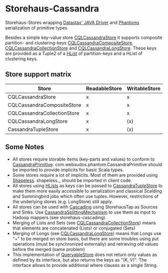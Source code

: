 Storehaus-Cassandra
===================

Storehaus-Stores wrapping [Datastax' JAVA Driver](https://github.com/datastax/java-driver) and [Phantoms](https://github.com/websudos/phantom/) serialization of primitive types.

Besides a simple key-value store [CQLCassandraStore](CQLCassandraStore.scala) it supports composite partition- and clustering-keys [CQLCassandraCompositeStore](CQLCassandraCompositeStore.scala), [CQLCassandraCollectionStore](CQLCassandraCollectionStore.scala) and [CQLCassandraLongStore](CQLCassandraLongStore.scala). These keys are provided as a Tuple2 of a [HList](https://github.com/milessabin/shapeless) of partition-keys and a HList of clustering keys.

Store support matrix
--------------------

Store | ReadableStore | WritableStore | MergableStore | IterableStore | QueryableStore | CASStore | WithPutTtl
------|---------------|---------------|---------------|---------------|----------------|----------|-----------
CQLCassandraStore | x | x | | x | x | x | x
CQLCassandraCompositeStore | x | x | | x | x | x | x
CQLCassandraCollectionStore | x | x | x | x | x | x | x
CQLCassandraLongStore | x | (x) | x | x | x | | 
CassandraTupleStore | x | (x) | | x | x | (x) |

Some Notes
----------
  * All stores require storable items (key-parts and values) to conform to [CassandraPrimitive](https://github.com/websudos/phantom/blob/develop/phantom-dsl/src/main/scala/com/websudos/phantom/CassandraType.scala). com.websudos.phantom.CassandraPrimitive should be imported to provide implicits for basic Scala types.
  * Some stores require a lot of implicits. Most of them are provided using [Shapeless](https://github.com/milessabin/shapeless). shapeless._ should be imported in client code.
  * All stores using [HLists](https://github.com/milessabin/shapeless) as keys can be passed to [CassandraTupleStore](CassandraTupleStore.scala) to make them more easily accessible to serialization and classical Scalding and Summingbird jobs which often use tuples. However, restrictions of the underlying stores (e.g. LongStore) still apply.
  * All stores can be used with [Cascading](http://www.cascading.org/) using StorehausTap as Sources and Sinks. Use [CassandraSplittingMechanism](cascading/CassandraSplittingMechanism.scala) to use them as input to Hadoop mappers (see storehaus-cascading).
  * Merging of Lists and Sets (see [CQLCassandraCollectionStore](CQLCassandraCollectionStore.scala)) means that elements are concatenated (Lists) or conjugated (Sets)
  * Merging of Longs (see [CQLCassandraLongStore](CQLCassandraLongStore.scala)) means that Longs use "+" to be merged on store basis, but there are some troubles using put operations (must be synchronized externally) and retrieving old values before the merged (same problem)
  * This implementation of [QueryableStore](https://github.com/twitter/storehaus/blob/develop/sotrehaus-core/src/main/scala/com/twitter/storehaus/QueryableStore.scala) does not return only values as defined by its interface, but also returns the keys as "(K, V)". The interface allows to provide additional where clauses as a single String.
